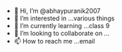 - 👋 Hi, I’m @abhaypuranik2007
- 👀 I’m interested in ...various things
- 🌱 I’m currently learning ...class 9
- 💞️ I’m looking to collaborate on ...
- 📫 How to reach me ...email

<!---
abhaypuranik2007/abhaypuranik2007 is a ✨ special ✨ repository because its `README.md` (this file) appears on your GitHub profile.
You can click the Preview link to take a look at your changes.
--->
